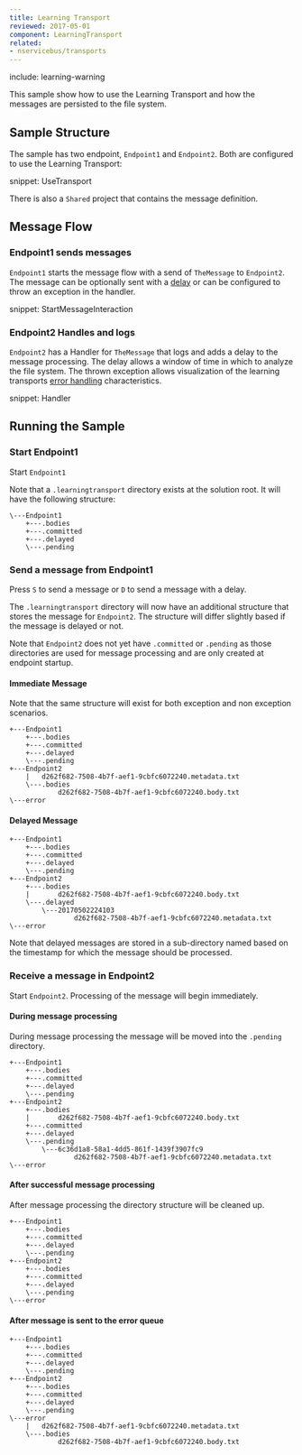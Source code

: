 ```yaml
---
title: Learning Transport
reviewed: 2017-05-01
component: LearningTransport
related:
- nservicebus/transports
---
```



include: learning-warning

This sample show how to use the Learning Transport and how the messages are persisted to the file system.


## Sample Structure

The sample has two endpoint, `Endpoint1` and `Endpoint2`. Both are configured to use the Learning Transport:

snippet: UseTransport

There is also a `Shared` project that contains the message definition.


## Message Flow


### Endpoint1 sends messages

`Endpoint1` starts the message flow with a send of `TheMessage` to `Endpoint2`. The message can be optionally sent with a [delay](/nservicebus/messaging/delayed-delivery.md) or can be configured to throw an exception in the handler.

snippet: StartMessageInteraction


### Endpoint2 Handles and logs

`Endpoint2` has a Handler for `TheMessage` that logs and adds a delay to the message processing. The delay allows a window of time in which to analyze the file system. The thrown exception allows visualization of the learning transports [error handling](/nservicebus/recoverability/configure-error-handling.md) characteristics.

snippet: Handler


## Running the Sample


### Start Endpoint1

Start `Endpoint1`

Note that a `.learningtransport` directory exists at the solution root. It will have the following structure:

<!-- tree /A /F |clip-->
```no-highlight
\---Endpoint1
    +---.bodies
    +---.committed
    +---.delayed
    \---.pending
```


### Send a message from Endpoint1

Press `S` to send a message or `D` to send a message with a delay.

The `.learningtransport` directory will now have an additional structure that stores the message for `Endpoint2`. The structure will differ slightly based if the message is delayed or not.

Note that `Endpoint2` does not yet have `.committed` or `.pending` as those directories are used for message processing and are only created at endpoint startup.


#### Immediate Message

Note that the same structure will exist for both exception and non exception scenarios.

```no-highlight
+---Endpoint1
    +---.bodies
    +---.committed
    +---.delayed
    \---.pending
+---Endpoint2
    |   d262f682-7508-4b7f-aef1-9cbfc6072240.metadata.txt
    \---.bodies
            d262f682-7508-4b7f-aef1-9cbfc6072240.body.txt
\---error
```


#### Delayed Message

```no-highlight
+---Endpoint1
    +---.bodies
    +---.committed
    +---.delayed
    \---.pending
+---Endpoint2
    +---.bodies
    |       d262f682-7508-4b7f-aef1-9cbfc6072240.body.txt
    \---.delayed
        \---20170502224103
                d262f682-7508-4b7f-aef1-9cbfc6072240.metadata.txt
\---error
```

Note that delayed messages are stored in a sub-directory named based on the timestamp for which the message should be processed.


### Receive a message in Endpoint2

Start `Endpoint2`. Processing of the message will begin immediately.


#### During message processing

During message processing the message will be moved into the `.pending` directory.

```no-highlight
+---Endpoint1
    +---.bodies
    +---.committed
    +---.delayed
    \---.pending
+---Endpoint2
    +---.bodies
    |       d262f682-7508-4b7f-aef1-9cbfc6072240.body.txt
    +---.committed
    +---.delayed
    \---.pending
        \---6c36d1a8-58a1-4dd5-861f-1439f3907fc9
                d262f682-7508-4b7f-aef1-9cbfc6072240.metadata.txt
\---error
```


#### After successful message processing

After message processing the directory structure will be cleaned up.

```no-highlight
+---Endpoint1
    +---.bodies
    +---.committed
    +---.delayed
    \---.pending
+---Endpoint2
    +---.bodies
    +---.committed
    +---.delayed
    \---.pending
\---error
```


#### After message is sent to the error queue

```no-highlight
+---Endpoint1
    +---.bodies
    +---.committed
    +---.delayed
    \---.pending
+---Endpoint2
    +---.bodies
    +---.committed
    +---.delayed
    \---.pending
\---error
    |   d262f682-7508-4b7f-aef1-9cbfc6072240.metadata.txt
    \---.bodies
            d262f682-7508-4b7f-aef1-9cbfc6072240.body.txt
```
